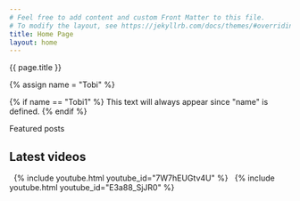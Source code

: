```yaml
---
# Feel free to add content and custom Front Matter to this file.
# To modify the layout, see https://jekyllrb.com/docs/themes/#overriding-theme-defaults
title: Home Page
layout: home
---
```


{{ page.title }}

{% assign name = "Tobi" %}

{% if name == "Tobi1" %}
This text will always appear since "name" is defined.
{% endif %}

<p class="featured">Featured posts</p>
<h2 class="heading-secondary dark-blue">Latest videos</h2>
<div class="includes-grid">
  {% include youtube.html youtube_id="7W7hEUGtv4U" %}
  {% include youtube.html youtube_id="E3a88_SjJR0" %}
</div>
